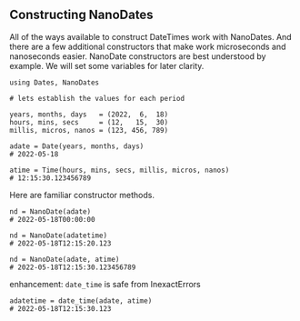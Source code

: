 ## Constructing NanoDates

All of the ways available to construct DateTimes work with NanoDates.  And there are a few additional constructors that make work microseconds and nanoseconds easier.  NanoDate constructors are best understood by example. We will set some variables for later clarity.

```
using Dates, NanoDates

# lets establish the values for each period

years, months, days   = (2022,  6,  18)
hours, mins, secs     = (12,   15,  30)
millis, micros, nanos = (123, 456, 789)

adate = Date(years, months, days)
# 2022-05-18

atime = Time(hours, mins, secs, millis, micros, nanos)
# 12:15:30.123456789
```

Here are familiar constructor methods.
```
nd = NanoDate(adate)
# 2022-05-18T00:00:00

nd = NanoDate(adatetime)
# 2022-05-18T12:15:20.123

nd = NanoDate(adate, atime)
# 2022-05-18T12:15:30.123456789
```


enhancement: `date_time` is safe from InexactErrors
```
adatetime = date_time(adate, atime)
# 2022-05-18T12:15:30.123
```
